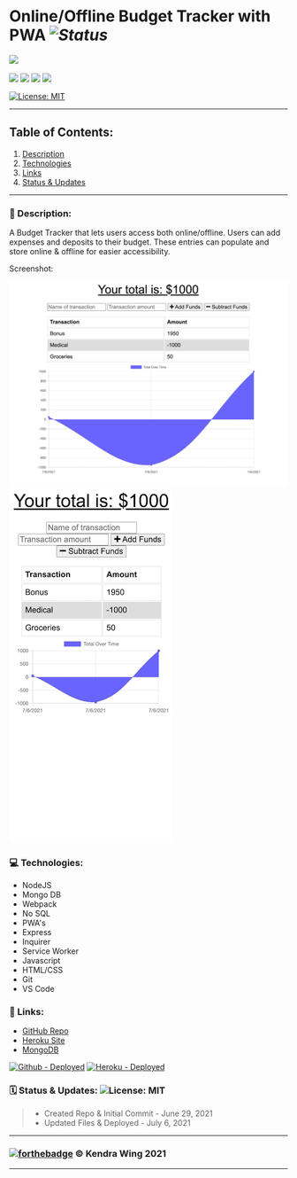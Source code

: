 # Online/Offline Budget Tracker with PWA *<img src="https://img.shields.io/badge/Status-In Progress-B0E0E6?style=flat-square" alt="Status" />*

<a href="https://web.dev/progressive-web-apps/"><img src="https://img.shields.io/badge/Main Tech Used-PWA (Progressive Web App)-2EB229?labelColor=000000&style=flat-square&link=https://web.dev/progressive-web-apps/"/></a>

<a href="https://www.npmjs.com/"><img src="https://img.shields.io/badge/npm-CA2700?style=flat-square&logo=npm&link=https://www.npmjs.com/" /></a>
<img src="https://img.shields.io/badge/HTML5-122700?style=flat-square&logo=HTML5"/>
<img src="https://img.shields.io/badge/CSS3-122700?style=flat-square&logo=CSS3"/>
<img src="https://img.shields.io/badge/Javascript-122700?style=flat-square&logo=javascript"/>

<!-- <a href="https://reactjs.org/"><img src="https://img.shields.io/badge/Main Tech Used-React-2EB229?labelColor=000000&style=flat-square&logo=React&link=https://reactjs.org/" alt="Main Tech Used" /></a> -->

[![License: MIT](https://img.shields.io/badge/License-MIT-yellow.svg)](https://opensource.org/licenses/MIT)

---

## Table of Contents:

1. [Description](#Description)
2. [Technologies](#Technologies)
3. [Links](#Links)
4. [Status & Updates](#Status&Updates)

---

### 📝 Description:

A Budget Tracker that lets users access both online/offline. Users can add expenses and deposits to their budget. These entries can populate and store online & offline for easier accessibility. 

Screenshot:

![Demo Pic Desktop](https://github.com/kwing25/19-PWA-Online-Offline-Budget-Tracker/blob/main/public/demo/budgettrackerdemodesktop.png)
![Demo Pic Mobile](https://github.com/kwing25/19-PWA-Online-Offline-Budget-Tracker/blob/main/public/demo/budgettrackerdemomobile.png)

### 💻 Technologies:

- NodeJS
- Mongo DB
- Webpack 
- No SQL
- PWA's
- Express
- Inquirer
- Service Worker
- Javascript
- HTML/CSS
- Git
- VS Code


### 🔗 Links:

- [GitHub Repo](https://github.com/kwing25/19-PWA-Online-Offline-Budget-Tracker)
- [Heroku Site](https://thawing-harbor-59012.herokuapp.com/)
- [MongoDB](https://cloud.mongodb.com/v2/60e4f970c49798253044793a#clusters/detail/Cluster0)

<a href="https://github.com/kwing25/"><img src="https://img.shields.io/badge/Github - Deployed-24B2D4?style=for-the-badge&logo=Github&link=https://github.com/kwing25/" alt="Github - Deployed" /></a>
<a href="https://thawing-harbor-59012.herokuapp.com/"><img src="https://img.shields.io/badge/Heroku - Deployed-24B2D4?style=for-the-badge&logo=Heroku&link=https://dashboard.heroku.com/" alt="Heroku - Deployed" /></a>

### 🗓️ Status & Updates: ![License: MIT](https://img.shields.io/github/last-commit/kwing25/19-PWA-Online-Offline-Budget-Tracker?style=plastic)

> - Created Repo & Initial Commit - June 29, 2021
> - Updated Files & Deployed - July 6, 2021

---


### [![forthebadge](https://forthebadge.com/images/badges/built-with-love.svg)](https://forthebadge.com)  &copy; Kendra Wing 2021
---
<p>&nbsp;</p>

